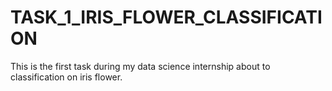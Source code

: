 # TASK_1_IRIS_FLOWER_CLASSIFICATION
This is the first task during my data science internship about to classification on iris flower.
